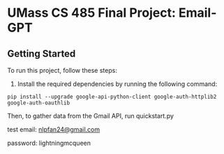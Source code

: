 # UMass CS 485 Final Project: Email-GPT

## Getting Started

To run this project, follow these steps:

1. Install the required dependencies by running the following command:

```
pip install --upgrade google-api-python-client google-auth-httplib2 google-auth-oauthlib
```

Then, to gather data from the Gmail API, run quickstart.py

test email:
nlpfan24@gmail.com

password:
lightningmcqueen